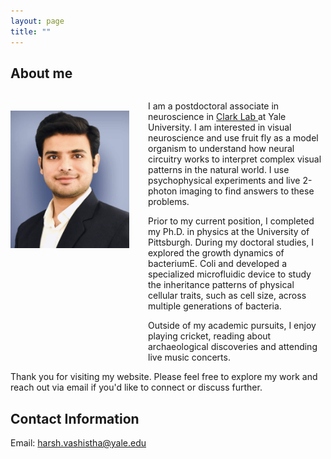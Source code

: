 ```yaml
---
layout: page
title: ""
---
```

## About me
<div style="overflow:auto;">
<img src="Picture.jpeg" alt="Alt text" style="float:left;margin-top:30px; margin-right:10px;width:190px; height:220px;"/>   
<p style="margin-left:220px;"> I am a postdoctoral associate in neuroscience in <a href="https://clarklab.yale.edu/"> Clark Lab </a> at Yale University. I am interested in visual neuroscience and use fruit fly as a model organism to understand how neural circuitry works to interpret complex visual patterns in the natural world. I use psychophysical experiments and live 2-photon imaging to find answers to these problems.
  <p style="margin-left:220px;"> Prior to my current position, I completed my Ph.D. in physics at the University of Pittsburgh. During my doctoral studies, I explored the growth dynamics of bacteriumE. Coli and developed a specialized microfluidic device to study the inheritance patterns of physical cellular traits, such as cell size, across multiple generations of bacteria.
</p>
<p style="margin-left:220px;"> Outside of my academic pursuits, I enjoy playing cricket, reading about archaeological discoveries and attending live music concerts. 
<p>Thank you for visiting my website. Please feel free to explore my work and reach out via email if you'd like to connect or discuss further.</p>


## Contact Information
Email: harsh.vashistha@yale.edu 
